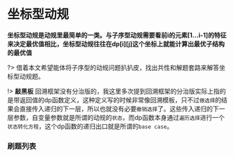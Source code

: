 # 坐标型动规

**坐标型动规是动规里最简单的一类。与子序型动规需要看前i的元素[1...i-1]的特征来决定最优值相比，坐标型动规往往在dp[i][j]这个坐标上就能计算出最优子结构的最优值**

?> 借着本文希望能体将子序型的动规问题扒扒皮，找出共性和解题套路来解答坐标型动规题。

!> **敲黑板** 回溯框架没有分治版的，我这里多次提到回溯框架的分治版实际上指的是带返回值的dp函数定义，这种定义写的时候非常像回溯模板，只不过`做选择`的结果会直接传入递归的下一层，所以也就没有必要`撤销选择`了。这些传入递归的下一层参数，自变量参数就是所谓的动规的`状态`，而dp函数本身通过`遍历选择`进行一个`状态转化方程`，这个dp函数的递归出口就是所谓的`base case`。

### **刷题列表**